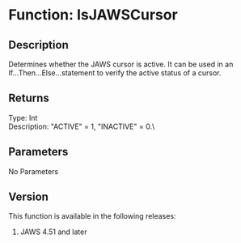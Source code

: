 # Function: IsJAWSCursor

## Description

Determines whether the JAWS cursor is active. It can be used in an
If\...Then\...Else\...statement to verify the active status of a cursor.

## Returns

Type: Int\
Description: \"ACTIVE\" = 1, \"INACTIVE\" = 0.\

## Parameters

No Parameters

## Version

This function is available in the following releases:

1.  JAWS 4.51 and later
